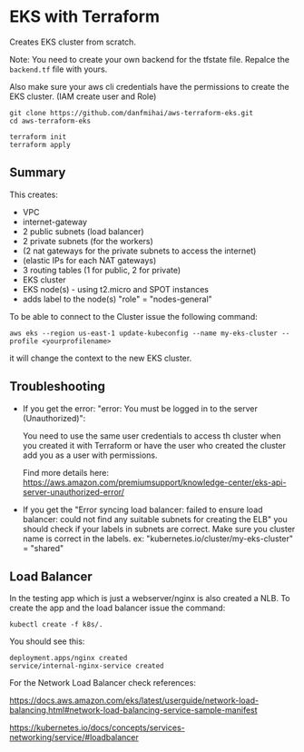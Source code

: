 # EKS with Terraform

Creates EKS cluster from scratch.

Note: You need to create your own backend for the tfstate file.
Repalce the `backend.tf` file with yours.

Also make sure your aws cli credentials have the permissions to create the EKS cluster. (IAM create user and Role)

```
git clone https://github.com/danfmihai/aws-terraform-eks.git
cd aws-terraform-eks

terraform init
terraform apply

```

## Summary
This creates:
- VPC
- internet-gateway
- 2 public subnets (load balancer)
- 2 private subnets (for the workers)
- (2 nat gateways for the private subnets to access the internet)
- (elastic IPs for each NAT gateways)
- 3 routing tables (1 for public, 2 for private)
- EKS cluster 
- EKS node(s) - using t2.micro and SPOT instances
- adds label to the node(s) "role" = "nodes-general"


To be able to connect to the Cluster issue the following command:

`aws eks --region us-east-1 update-kubeconfig --name my-eks-cluster --profile <yourprofilename>`

it will change the context to the new EKS cluster.


## Troubleshooting
- If you get the error: "error: You must be logged in to the server (Unauthorized)":

    You need to use the same user credentials to access th cluster when you created it with Terraform or have the user who created the cluster add you as a user with permissions.

    Find more details here:
    https://aws.amazon.com/premiumsupport/knowledge-center/eks-api-server-unauthorized-error/

- If you get the "Error syncing load balancer: failed to ensure load balancer: could not find any suitable subnets for creating the ELB"  you should check if your labels in subnets are correct. Make sure you cluster name is correct in the labels. 
    ex: "kubernetes.io/cluster/my-eks-cluster" = "shared"


## Load Balancer
In the testing app which is just a webserver/nginx is also created a NLB.
To create the app and the load balancer issue the command:

`kubectl create -f k8s/.`

You should see this:
```
deployment.apps/nginx created
service/internal-nginx-service created

```

For the Network Load Balancer check references:

https://docs.aws.amazon.com/eks/latest/userguide/network-load-balancing.html#network-load-balancing-service-sample-manifest

https://kubernetes.io/docs/concepts/services-networking/service/#loadbalancer


